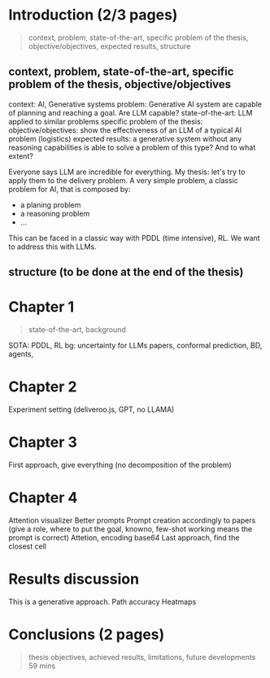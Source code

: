 # Introduction (2/3 pages)

> context, problem, state-of-the-art, specific problem of the thesis, objective/objectives, expected results, structure

## context, problem, state-of-the-art, specific problem of the thesis, objective/objectives

context: AI, Generative systems
problem: Generative AI system are capable of planning and reaching a goal. Are LLM capable?
state-of-the-art: LLM applied to similar problems
specific problem of the thesis:
objective/objectives: show the effectiveness of an LLM of a typical AI problem (logistics)
expected results: a generative system without any reasoning capabilities is able to solve a problem of this type? And to what extent?

Everyone says LLM are incredible for everything.
My thesis: let's try to apply them to the delivery problem. A very simple problem, a classic problem for AI, that is composed by:

- a planing problem
- a reasoning problem
- ...

This can be faced in a classic way with PDDL (time intensive), RL. We want to address this with LLMs.

## structure (to be done at the end of the thesis)

# Chapter 1

> state-of-the-art, background

SOTA: PDDL, RL
bg: uncertainty for LLMs papers, conformal prediction, BD, agents,

# Chapter 2

Experiment setting (deliveroo.js, GPT, no LLAMA)

# Chapter 3

First approach, give everything (no decomposition of the problem)

# Chapter 4

Attention visualizer
Better prompts
Prompt creation accordingly to papers (give a role, where to put the goal, knowno, few-shot working means the prompt is correct)
Attetion, encoding base64
Last approach, find the closest cell

# Results discussion

This is a generative approach.
Path accuracy
Heatmaps

# Conclusions (2 pages)

> thesis objectives, achieved results, limitations, future developments
> 59 mins
